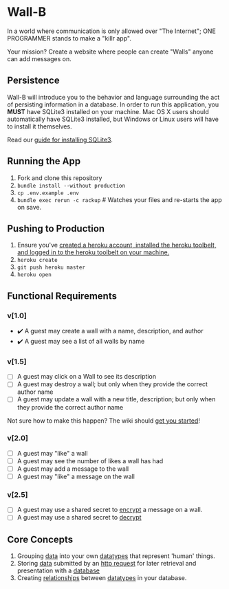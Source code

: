 # Wall-B

In a world where communication is only allowed over "The Internet"; ONE
PROGRAMMER stands to make a "killr app".

Your mission? Create a website where people can create "Walls" anyone can add
messages on.

## Persistence

Wall-B will introduce you to the behavior and language surrounding the act of
persisting information in a database.  In order to run this application, you
**MUST** have SQLite3 installed on your machine.  Mac OS X users should
automatically have SQLite3 installed, but Windows or Linux users will have to
install it themselves.

Read our [guide for installing SQLite3][sqlite3-install].

## Running the App

1. Fork and clone this repository
1. `bundle install --without production`
1. `cp .env.example .env`
1. `bundle exec rerun -c rackup` # Watches your files and re-starts the app on save.

## Pushing to Production

1. Ensure you've [created a heroku account, installed the heroku toolbelt, and
   logged in to the heroku toolbelt on your machine.][heroku-quickstart]
1. `heroku create`
1. `git push heroku master`
1. `heroku open`

## Functional Requirements

### v[1.0]

  - :heavy_check_mark: A guest may create a wall with a name, description, and author  
  - :heavy_check_mark: A guest may see a list of all walls by name

### v[1.5]

  - [ ] A guest may click on a Wall to see its description
  - [ ] A guest may destroy a wall; but only when they provide the correct author name
  - [ ] A guest may update a wall with a new title, description; but only when they
     provide the correct author name

Not sure how to make this happen? The wiki should
[get you started](https://github.com/codeunion/wall-b/wiki/home)!

### v[2.0]

  - [ ] A guest may "like" a wall
  - [ ] A guest may see the number of likes a wall has had
  - [ ] A guest may add a message to the wall
  - [ ] A guest may "like" a message on the wall

### v[2.5]
  - [ ] A guest may use a shared secret to [encrypt][encryption-and-decryption] a message on a wall.
  - [ ] A guest may use a shared secret to [decrypt][encryption-and-decryption]

## Core Concepts
1. Grouping [data][data] into your own [datatypes][datatypes] that represent
   'human' things.
1. Storing [data][data] submitted by an [http request][request] for later
   retrieval and presentation with a [database][database]
1. Creating [relationships][relational-databases] between [datatypes][datatypes] in
   your database.

[sqlite3-install]:http://codeunion.io/curriculum/guides/resources-and-tools/#sqlite
[heroku-quickstart]:https://devcenter.heroku.com/articles/quickstart
[encryption-and-decryption]:http://glossary.codeunion.io/encryption
[data]:http://glossary.codeunion.io/data
[datatypes]:http://glossary.codeunion.io/datatypes
[request]:http://glossary.codeunion.io/request
[relational-databases]:http://glossary.codeunion.io/relational-databases
[database]:http://glossary.codeunion.io/database
